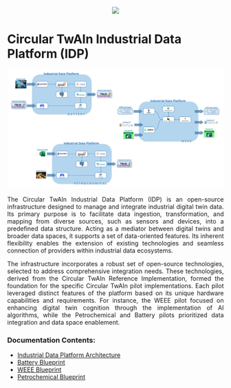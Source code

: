 
<p align="center">
  <img  src="https://github.com/Engineering-Research-and-Development/circular-twain_industrial_data_platform/assets/103200695/48c05e6d-ccbc-488f-97f9-bce4cbde07f2">
</p>


# Circular TwAIn Industrial Data Platform (IDP)

![image](https://github.com/Engineering-Research-and-Development/circular-twain_industrial_data_platform/blob/IDP-evolution/docs/imgs/blueprints.png)


<div align="justify">
The Circular TwAIn Industrial Data Platform (IDP) is an open-source infrastructure designed to manage and integrate industrial digital twin data. Its primary purpose is to facilitate data ingestion, transformation, and mapping from diverse sources, such as sensors and devices, into a predefined data structure. Acting as a mediator between digital twins and broader data spaces, it supports a set of data-oriented features. Its inherent flexibility enables the extension of existing technologies and seamless connection of providers within industrial data ecosystems. 

The infrastructure incorporates a robust set of open-source technologies, selected to address comprehensive integration needs. These technologies, derived from the Circular TwAIn Reference Implementation, formed the foundation for the specific Circular TwAIn pilot implementations. Each pilot leveraged distinct features of the platform based on its unique hardware capabilities and requirements. For instance, the WEEE pilot focused on enhancing digital twin cognition through the implementation of AI algorithms, while the Petrochemical and Battery pilots prioritized data integration and data space enablement. 
</div>


 

### Documentation Contents:
- [Industrial Data Platform Architecture](https://github.com/Engineering-Research-and-Development/circular-twain_industrial_data_platform/blob/IDP-evolution/docs/Architecture%26Implementation.md)
- [Battery Blueprint]()
- [WEEE Blueprint]()
- [Petrochemical Blueprint]()





